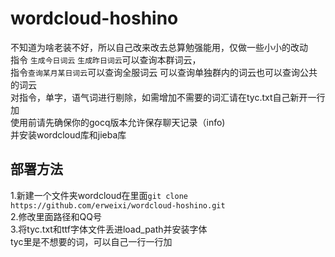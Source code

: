 # wordcloud-hoshino
不知道为啥老装不好，所以自己改来改去总算勉强能用，仅做一些小小的改动<br> 
指令 `生成今日词云` `生成昨日词云`可以查询本群词云，<br>
指令`查询某月某日词云`可以查询全服词云
可以查询单独群内的词云也可以查询公共的词云<br> 
对指令，单字，语气词进行剔除，如需增加不需要的词汇请在tyc.txt自己新开一行加<br> 
使用前请先确保你的gocq版本允许保存聊天记录（info)<br> 
并安装wordcloud库和jieba库<br>
## 部署方法<br>
1.新建一个文件夹wordcloud在里面`git clone https://github.com/erweixi/wordcloud-hoshino.git`<br>
2.修改里面路径和QQ号<br>
3.将tyc.txt和ttf字体文件丢进load_path并安装字体<br> 
tyc里是不想要的词，可以自己一行一行加<br> 

